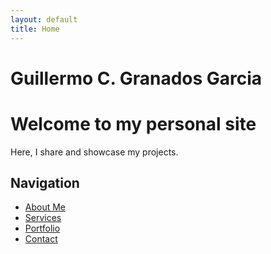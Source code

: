 ```yaml
---
layout: default
title: Home
---
```


# Guillermo C. Granados Garcia 
# Welcome to my personal site

Here, I share and showcase my projects.

## Navigation

- [About Me](/about)
- [Services](/services)
- [Portfolio](/portfolio)
- [Contact](/contact)
